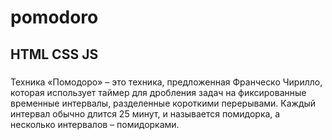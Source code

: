 # pomodoro

## HTML CSS JS

### 
Техника «Помодоро» – это техника, предложенная Франческо Чирилло, которая использует таймер для дробления задач на фиксированные временные интервалы, разделенные короткими перерывами. Каждый интервал обычно длится 25 минут, и называется помидорка, а несколько интервалов – помидорками.
